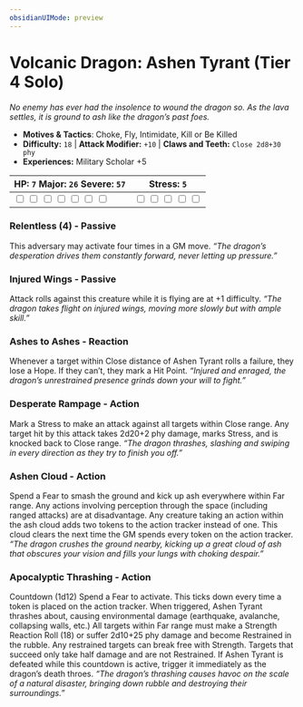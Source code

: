 ```yaml
---
obsidianUIMode: preview
---
```

# Volcanic Dragon: Ashen Tyrant (Tier 4 Solo)

*No enemy has ever had the insolence to wound the dragon so. As the lava settles, it is ground to ash like the dragon’s past foes.*

- **Motives & Tactics**: Choke, Fly, Intimidate, Kill or Be Killed
- **Difficulty:** `18` | **Attack Modifier:** `+10` | **Claws and Teeth:** `Close 2d8+30 phy`
- **Experiences:** Military Scholar +5

| HP: `7` Major: `26` Severe: `57` | Stress: `5` |
|--|--|
|  <input type="checkbox" unchecked id="19128887"> <input type="checkbox" unchecked id="c7dd3e3f"> <input type="checkbox" unchecked id="e0b7f559"> <input type="checkbox" unchecked id="992dc304"> <input type="checkbox" unchecked id="0c9b467d"> <input type="checkbox" unchecked id="abf167c5"> <input type="checkbox" unchecked id="db74085d"> |  <input type="checkbox" unchecked id="b38d4955"> <input type="checkbox" unchecked id="36f22d55"> <input type="checkbox" unchecked id="62b24d78"> <input type="checkbox" unchecked id="ebc209f2"> <input type="checkbox" unchecked id="4b254a23"> |

### Relentless (4) - Passive

This adversary may activate four times in a GM move. *“The dragon’s desperation drives them constantly forward, never letting up pressure.”*

### Injured Wings - Passive

Attack rolls against this creature while it is flying are at +1 difficulty. *“The dragon takes flight on injured wings, moving more slowly but with ample skill.”*

### Ashes to Ashes - Reaction

Whenever a target within Close distance of Ashen Tyrant rolls a failure, they lose a Hope. If they can’t, they mark a Hit Point. *“Injured and enraged, the dragon’s unrestrained presence grinds down your will to fight.”*

### Desperate Rampage - Action

Mark a Stress to make an attack against all targets within Close range. Any target hit by this attack takes 2d20+2 phy damage, marks Stress, and is knocked back to Close range. *“The dragon thrashes, slashing and swiping in every direction as they try to finish you off.”*

### Ashen Cloud - Action

Spend a Fear to smash the ground and kick up ash everywhere within Far range. Any actions involving perception through the space (including ranged attacks) are at disadvantage. Any creature taking an action within the ash cloud adds two tokens to the action tracker instead of one. This cloud clears the next time the GM spends every token on the action tracker. *“The dragon crushes the ground nearby, kicking up a great cloud of ash that obscures your vision and fills your lungs with choking despair.”*

### Apocalyptic Thrashing - Action

Countdown (1d12) Spend a Fear to activate. This ticks down every time a token is placed on the action tracker. When triggered, Ashen Tyrant thrashes about, causing environmental damage (earthquake, avalanche, collapsing walls, etc.) All targets within Far range must make a Strength Reaction Roll (18) or suffer 2d10+25 phy damage and become Restrained in the rubble. Any restrained targets can break free with Strength. Targets that succeed only take half damage and are not Restrained. If Ashen Tyrant is defeated while this countdown is active, trigger it immediately as the dragon’s death throes. *“The dragon’s thrashing causes havoc on the scale of a natural disaster, bringing down rubble and destroying their surroundings.”*

